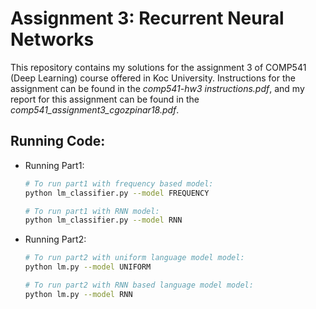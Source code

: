 # Assignment 3: Recurrent Neural Networks

This repository contains my solutions for the assignment 3 of COMP541 (Deep Learning) course offered in Koc University. Instructions for the assignment can be found in the _comp541-hw3 instructions.pdf_, and my report for this assignment can be found in the _comp541_assignment3_cgozpinar18.pdf_.

## Running Code:

- Running Part1:

  ```bash
  # To run part1 with frequency based model:
  python lm_classifier.py --model FREQUENCY

  # To run part1 with RNN model:
  python lm_classifier.py --model RNN
  ```

- Running Part2:

  ```bash
  # To run part2 with uniform language model model:
  python lm.py --model UNIFORM

  # To run part2 with RNN based language model model:
  python lm.py --model RNN
  ```
